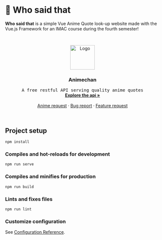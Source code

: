 # 💬 Who said that

<b> Who said that</b> is a simple Vue Anime Quote look-up website made with the Vue.js Framework for an IMAC course during the fourth semester! 

<br />
<p align="center">
  <a href="https://github.com/rocktimsaikia/anime-chan">
    <img src="/public/animechan_logo.png" alt="Logo" width="80" height="80">
  </a>

  <h3 align="center">Animechan</h3>

  <p align="center">
    <samp>A free restful API serving quality anime quotes</samp>
    <br />
    <a href="https://animechan.vercel.app/"><strong>Explore the api »</strong></a>
    <br />
    <br />
    <a href="https://github.com/rocktimsaikia/anime-chan/discussions/65">Anime request</a>
    ·
    <a href="https://github.com/rocktimsaikia/anime-chan/issues">Bug report</a>
    ·
    <a href="https://github.com/rocktimsaikia/anime-chan/issues">Feature request</a>
  </p>
</p>

<br/>

## Project setup
```
npm install
```

### Compiles and hot-reloads for development
```
npm run serve
```

### Compiles and minifies for production
```
npm run build
```

### Lints and fixes files
```
npm run lint
```

### Customize configuration
See [Configuration Reference](https://cli.vuejs.org/config/).
